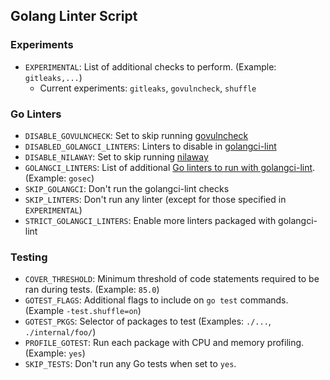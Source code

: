 ## Golang Linter Script

### Experiments

- `EXPERIMENTAL`: List of additional checks to perform. (Example: `gitleaks,...`)
   - Current experiments: `gitleaks`, `govulncheck`, `shuffle`

### Go Linters

- `DISABLE_GOVULNCHECK`: Set to skip running [govulncheck](https://pkg.go.dev/golang.org/x/vuln/cmd/govulncheck)
- `DISABLED_GOLANGCI_LINTERS`: Linters to disable in [golangci-lint](https://github.com/golangci/golangci-lint)
- `DISABLE_NILAWAY`: Set to skip running [nilaway](https://github.com/uber-go/nilaway)
- `GOLANGCI_LINTERS`: List of additional [Go linters to run with golangci-lint](https://golangci-lint.run/usage/linters/). (Example: `gosec`)
- `SKIP_GOLANGCI`: Don't run the golangci-lint checks
- `SKIP_LINTERS`: Don't run any linter (except for those specified in `EXPERIMENTAL`)
- `STRICT_GOLANGCI_LINTERS`: Enable more linters packaged with golangci-lint

### Testing

- `COVER_THRESHOLD`: Minimum threshold of code statements required to be ran during tests. (Example: `85.0`)
- `GOTEST_FLAGS`: Additional flags to include on `go test` commands. (Example `-test.shuffle=on`)
- `GOTEST_PKGS`: Selector of packages to test (Examples: `./...`, `./internal/foo/`)
- `PROFILE_GOTEST`: Run each package with CPU and memory profiling. (Example: `yes`)
- `SKIP_TESTS`: Don't run any Go tests when set to `yes`.
